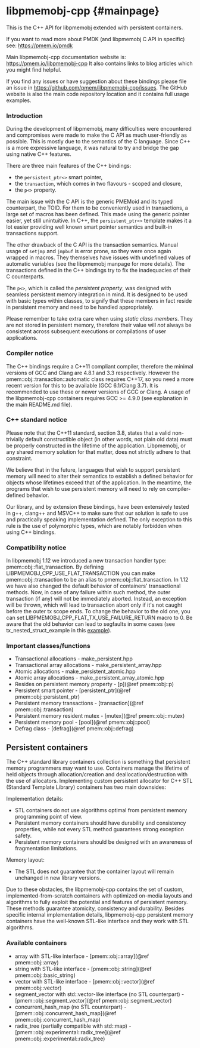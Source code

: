 libpmemobj-cpp	{#mainpage}
===========================

This is the C++ API for libpmemobj extended with persistent containers.

If you want to read more about PMDK (and libpmemobj C API in specific) see:
https://pmem.io/pmdk

Main libpmemobj-cpp documentation website is:
https://pmem.io/libpmemobj-cpp
It also contains links to blog articles which you might find helpful.

If you find any issues or have suggestion about these bindings please file an
issue in https://github.com/pmem/libpmemobj-cpp/issues. The GitHub website
is also the main code repository location and it contains full usage examples.

### Introduction

During the development of libpmemobj, many difficulties were encountered and
compromises were made to make the C API as much user-friendly as possible. This
is mostly due to the semantics of the C language. Since C++ is a more expressive
language, it was natural to try and bridge the gap using native C++ features.

There are three main features of the C++ bindings:
 - the `persistent_ptr<>` smart pointer,
 - the `transaction`, which comes in two flavours - scoped and closure,
 - the `p<>` property.

The main issue with the C API is the generic PMEMoid and its typed counterpart,
the TOID. For them to be conveniently used in transactions, a large set of
macros has been defined. This made using the generic pointer easier, yet still
unintuitive. In C++, the `persistent_ptr<>` template makes it a lot easier
providing well known smart pointer semantics and built-in transactions support.

The other drawback of the C API is the transaction semantics. Manual usage of
`setjmp` and `jmpbuf` is error prone, so they were once again wrapped in
macros. They themselves have issues with undefined values of automatic
variables (see the libpmemobj manpage for more details). The transactions
defined in the C++ bindings try to fix the inadequacies of their C counterparts.

The `p<>`, which is called the _persistent property_, was designed with
seamless persistent memory integration in mind. It is designed to be used with
basic types within classes, to signify that these members in fact reside in
persistent memory and need to be handled appropriately.

Please remember to take extra care when using _static class members_. They are
not stored in persistent memory, therefore their value will _not_ always be
consistent across subsequent executions or compilations of user applications.

### Compiler notice

The C++ bindings require a C++11 compliant compiler, therefore the minimal
versions of GCC and Clang are 4.8.1 and 3.3 respectively. However the
pmem::obj::transaction::automatic class requires C++17, so
you need a more recent version for this to be available (GCC 6.1/Clang 3.7).
It is recommended to use these or newer versions of GCC or Clang.
A usage of the libpmemobj-cpp containers requires GCC >= 4.9.0 (see explanation
in the main README.md file).

### C++ standard notice

Please note that the C++11 standard, section 3.8, states that a valid
non-trivially default constructible object (in other words, not plain old data)
must be properly constructed in the lifetime of the application.
Libpmemobj, or any shared memory solution for that matter, does not
strictly adhere to that constraint.

We believe that in the future, languages that wish to support persistent memory
will need to alter their semantics to establish a defined behavior for objects
whose lifetimes exceed that of the application. In the meantime, the programs
that wish to use persistent memory will need to rely on compiler-defined
behavior.

Our library, and by extension these bindings, have been extensively tested in
g++, clang++ and MSVC++ to make sure that our solution is safe to use and
practically speaking implementation defined. The only exception to this rule is
the use of polymorphic types, which are notably forbidden when using C++
bindings.

### Compatibility notice

In libpmemobj 1.12 we introduced a new transaction handler type: pmem::obj::flat_transaction.
By defining LIBPMEMOBJ_CPP_USE_FLAT_TRANSACTION you can make pmem::obj::transaction to be
an alias to pmem::obj::flat_transaction. In 1.12 we have also changed the default behavior
of containers' transactional methods. Now, in case of any failure within such method,
the outer transaction (if any) will not be immediately aborted. Instead, an exception
will be thrown, which will lead to transaction abort only if it's not caught before the outer tx scope ends.
To change the behavior to the old one, you can set LIBPMEMOBJ_CPP_FLAT_TX_USE_FAILURE_RETURN macro to 0.
Be aware that the old behavior can lead to segfaults in some cases
(see tx_nested_struct_example in this
[example](https://github.com/pmem/libpmemobj-cpp/blob/master/examples/transaction/transaction.cpp)).

### Important classes/functions

 * Transactional allocations - make_persistent.hpp
 * Transactional array allocations - make_persistent_array.hpp
 * Atomic allocations - make_persistent_atomic.hpp
 * Atomic array allocations - make_persistent_array_atomic.hpp
 * Resides on persistent memory property - [p](@ref pmem::obj::p)
 * Persistent smart pointer - [persistent_ptr](@ref pmem::obj::persistent_ptr)
 * Persistent memory transactions - [transaction](@ref pmem::obj::transaction)
 * Persistent memory resident mutex - [mutex](@ref pmem::obj::mutex)
 * Persistent memory pool - [pool](@ref pmem::obj::pool)
 * Defrag class - [defrag](@ref pmem::obj::defrag)

## Persistent containers

The C++ standard library containers collection is something that persistent
memory programmers may want to use. Containers manage the lifetime of held
objects through allocation/creation and deallocation/destruction with the use of
allocators. Implementing custom persistent allocator for C++ STL (Standard
Template Library) containers has two main downsides:

Implementation details:
 - STL containers do not use algorithms optimal from persistent memory programming point of view.
 - Persistent memory containers should have durability and consistency properties,
    while not every STL method guarantees strong exception safety.
 - Persistent memory containers should be designed with an awareness of
    fragmentation limitations.

Memory layout:
 - The STL does not guarantee that the container layout will remain unchanged in new library versions.

Due to these obstacles, the libpmemobj-cpp contains the set of custom,
implemented-from-scratch containers with optimized on-media layouts and
algorithms to fully exploit the potential and features of persistent memory.
These methods guarantee atomicity, consistency and durability. Besides specific
internal implementation details, libpmemobj-cpp persistent memory containers
have the well-known STL-like interface and they work with STL algorithms.

### Available containers

 * array with STL-like interface - [pmem::obj::array](@ref pmem::obj::array)
 * string with STL-like interface - [pmem::obj::string](@ref pmem::obj::basic_string)
 * vector with STL-like interface - [pmem::obj::vector](@ref pmem::obj::vector)
 * segment_vector with std::vector-like interface (no STL counterpart) -
    [pmem::obj::segment_vector](@ref pmem::obj::segment_vector)
 * concurrent_hash_map (no STL counterpart) -
    [pmem::obj::concurrent_hash_map](@ref pmem::obj::concurrent_hash_map)
 * radix_tree (partially compatible with std::map) -
    [pmem::obj::experimental::radix_tree](@ref pmem::obj::experimental::radix_tree)
